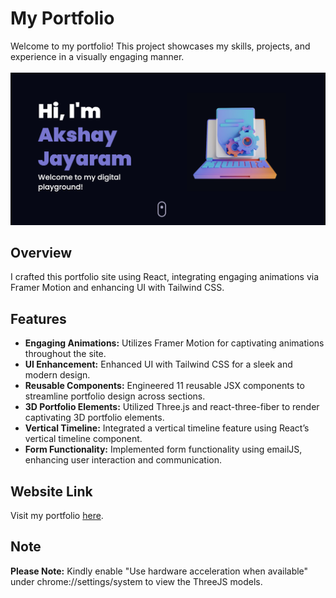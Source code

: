 
# My Portfolio

Welcome to my portfolio! This project showcases my skills, projects, and experience in a visually engaging manner.<br>
<br>
![Hero Section](src/assets/screenshot_hero_section.png)

## Overview

I crafted this portfolio site using React, integrating engaging animations via Framer Motion and enhancing UI with Tailwind CSS.

## Features

- **Engaging Animations:** Utilizes Framer Motion for captivating animations throughout the site.
- **UI Enhancement:** Enhanced UI with Tailwind CSS for a sleek and modern design.
- **Reusable Components:** Engineered 11 reusable JSX components to streamline portfolio design across sections.
- **3D Portfolio Elements:** Utilized Three.js and react-three-fiber to render captivating 3D portfolio elements.
- **Vertical Timeline:** Integrated a vertical timeline feature using React’s vertical timeline component.
- **Form Functionality:** Implemented form functionality using emailJS, enhancing user interaction and communication.

## Website Link

Visit my portfolio [here](https://www.yourportfolio.com).

## Note

**Please Note:** Kindly enable "Use hardware acceleration when available" under chrome://settings/system to view the ThreeJS models.

